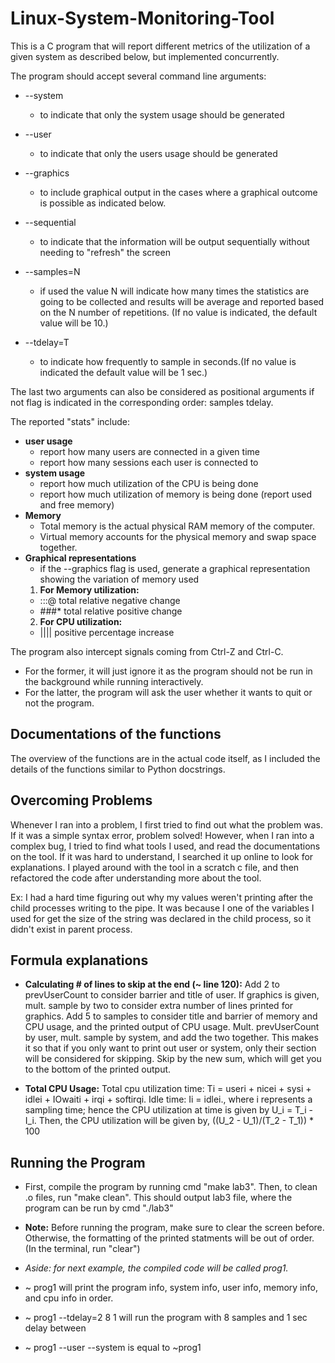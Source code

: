 # Linux-System-Monitoring-Tool

This is a C program that will report different metrics of the utilization of a given system as described below, but implemented concurrently.

The program should accept several command line arguments:

- --system
  - to indicate that only the system usage should be generated

- --user
  - to indicate that only the users usage should be generated

- --graphics
  - to include graphical output in the cases where a graphical outcome is possible as indicated below.

- --sequential
  - to indicate that the information will be output sequentially without needing to "refresh" the screen 

- --samples=N
  - if used the value N will indicate how many times the statistics are going to be collected and results will be average and reported based on the N number of repetitions. (If no value is indicated, the default value will be 10.)

- --tdelay=T
  - to indicate how frequently to sample in seconds.(If no value is indicated the default value will be 1 sec.)

The last two arguments can also be considered as positional arguments if not flag is indicated in the corresponding order: samples tdelay.

The reported "stats" include:
  - **user usage**
    - report how many users are connected in a given time
    - report how many sessions each user is connected to
  - **system usage**
    - report how much utilization of the CPU is being done
    - report how much utilization of memory is being done (report used and free memory)
  - **Memory**  
    - Total memory is the actual physical RAM memory of the computer.
    - Virtual memory accounts for the physical memory and swap space together.
  - **Graphical representations**  
    - if the --graphics flag is used, generate a graphical representation showing the variation of memory used
    1. **For Memory utilization:**
      - :::@  total relative negative change
      - ###*  total relative positive change
    2. **For CPU utilization:**
      - ||||   positive percentage increase
      
The program also intercept signals coming from Ctrl-Z and Ctrl-C.
- For the former, it will just ignore it as the program should not be run in the background while running interactively.
- For the latter, the program will ask the user whether it wants to quit or not the program.

## Documentations of the functions
The overview of the functions are in the actual code itself, as I included the details of the functions
similar to Python docstrings.

## Overcoming Problems
Whenever I ran into a problem, I first tried to find out what the problem was. If it was a simple syntax error,
problem solved! However, when I ran into a complex bug, I tried to find what tools I used, and read the documentations
on the tool. If it was hard to understand, I searched it up online to look for explanations. I played around with the tool
in a scratch c file, and then refactored the code after understanding more about the tool.

Ex: I had a hard time figuring out why my values weren't printing after the child processes writing to the pipe. It was because I
one of the variables I used for get the size of the string was declared in the child process, so it didn't exist in parent process.


## Formula explanations

- **Calculating # of lines to skip at the end (~ line 120):**
Add 2 to prevUserCount to consider barrier and title of user.
If graphics is given, mult. sample by two to consider extra number of lines printed for graphics.
Add 5 to samples to consider title and barrier of memory and CPU usage, and the printed output of CPU usage.
Mult. prevUserCount by user, mult. sample by system, and add the two together. This makes it so that if you
only want to print out user or system, only their section will be considered for skipping. 
Skip by the new sum, which will get you to the bottom of the printed output.

- **Total CPU Usage:**
Total cpu utilization time: Ti = useri + nicei + sysi + idlei + IOwaiti + irqi + softirqi.
Idle time: Ii = idlei., where i represents a sampling time; hence the CPU utilization at time 
is given by U_i = T_i - I_i.
Then, the CPU utilization will be given by, ((U_2 - U_1)/(T_2 - T_1)) * 100


## Running the Program

- First, compile the program by running cmd "make lab3". Then, to clean .o files, run "make clean". This should output lab3 file, where the program can be run
by cmd "./lab3"
- **Note:** Before running the program, make sure to clear the screen before. Otherwise, the formatting
        of the printed statments will be out of order. (In the terminal, run "clear")
        
- *Aside: for next example, the compiled code will be called prog1.*
- ~ prog1 will print the program info, system info, user info, memory info, and cpu info in order.
- ~ prog1 --tdelay=2 8 1 will run the program with 8 samples and 1 sec delay between
- ~ prog1 --user --system is equal to ~prog1

